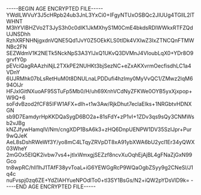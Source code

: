 -----BEGIN AGE ENCRYPTED FILE-----
YWdlLWVuY3J5cHRpb24ub3JnL3YxCi0+IFgyNTUxOSBQc2JIUUg4TGllL2lTWHNT
M3hYVlBHZVo2T3JyS3h0c0dIK1JkMXhyS1M0CmE4bkdsRDlWWkxRTFZQdUJNSDhh
RzhXRFNHNjgxdnVQNE5Qd1JvY0Z5OEkKLS0tIDk4VXlwZ3IxZTNCQnFTMWNBc2FN
SEZWdmV1K2NETk5NckNpS3A3YlJxQ1UKvQ3DVMnJ4VloubLqX0+YDr8O9grvfY0p
pEVciQagRAAzhiNjL2TXkPE2NUHKt3bjSezNC+eZxAKXvrmOecfisdhLC1a4VDnY
6UJRMhk07bLsRetHuM0t8DNULnaLPDDufi4hzImy0MyVvQC1/ZMwz2lqM694OlJr
HFJxIGitNXuoAF95STuFp5Mb0/H/uh69XnhVCdNyZFKWe0OYB5yxXjxpop+W9Q+6
soFdvBzod2fCF85IFW1AFX+dIh+t1w3Aw/RjkDhut7eclaElks+1NRGbtvHDNXGN
sb9D7EamdyrHpKKDQaSygD6BO2a+81sFdY+zP1vI+1ZDv3qs9sQy3CNMWsb2vJBg
kNZJfywHamqlV/Nm/cngXDP1BsA6k3+zHQ6DnpUENPW1DV35SzIJpr+Pur9wQJeK
AeL8sDshRWeWf3Y/yo8mC4LTqyZRVpDT8xA91ybXWA6bU2ycl1Er34yQWX03WheY
2mGOx5EIQK2ivbw7vs4+jtIxWmxgjSEZzf8ncvXuOqhEjAjBL4gFNaZjGxN99Gco
tn8wpRC/hII1hJ1TAfF38yvToaL+iG6YEWGgRcP9WQaOgbZSyy9g2CNeSl/J1q4c
nuFvspj0zq6ZE+YdZIAHYueNPOdlTo0+tl3SY1BsGs/N2+iQW2pYDsVlD9k=
-----END AGE ENCRYPTED FILE-----
